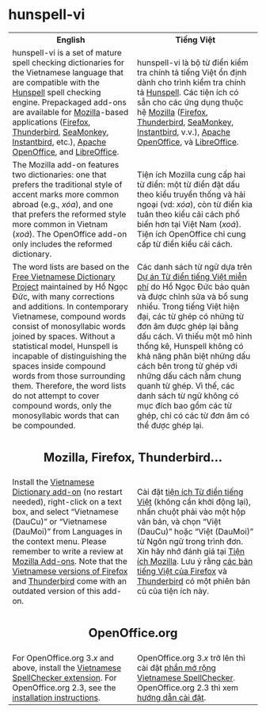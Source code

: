 hunspell-vi
===========

<table>
<tr>
<th>English</th><th>Tiếng Việt</th>
</tr>
<tr>
<td>hunspell-vi is a set of mature spell checking dictionaries for the Vietnamese language that are compatible with the <a href="http://hunspell.sourceforge.net/">Hunspell</a> spell checking engine. Prepackaged add-ons are available for <a href="https://www.mozilla.org/en-US/">Mozilla</a>-based applications (<a href="https://www.mozilla.org/en-US/firefox/">Firefox</a>, <a href="https://www.mozilla.org/en-US/thunderbird/">Thunderbird</a>, <a href="http://www.seamonkey-project.org/">SeaMonkey</a>, <a href="http://www.instantbird.com/">Instantbird</a>, etc.), <a href="http://www.openoffice.org/">Apache OpenOffice</a>, and <a href="https://www.libreoffice.org/">LibreOffice</a>.</td>
<td>hunspell-vi là bộ từ điển kiểm tra chính tả tiếng Việt ổn định dành cho trình kiểm tra chính tả <a href="http://hunspell.sourceforge.net/">Hunspell</a>. Các tiện ích có sẵn cho các ứng dụng thuộc hệ <a href="https://www.mozilla.org/vi/">Mozilla</a> (<a href="https://www.mozilla.org/vi/firefox/">Firefox</a>, <a href="https://www.mozilla.org/vi/thunderbird/">Thunderbird</a>, <a href="http://www.seamonkey-project.org/">SeaMonkey</a>, <a href="http://www.instantbird.com/">Instantbird</a>, v.v.), <a href="http://www.openoffice.org/vi/">Apache OpenOffice</a>, và <a href="https://vi.libreoffice.org/">LibreOffice</a>.</td>
</tr>
<tr>
<td>The Mozilla add-on features two dictionaries: one that prefers the traditional style of accent marks more common abroad (e.g., <i>xóa</i>), and one that prefers the reformed style more common in Vietnam (<i>xoá</i>). The OpenOffice add-on only includes the reformed dictionary.</td>
<td>Tiện ích Mozilla cung cấp hai từ điển: một từ điển đặt dấu theo kiểu truyền thống và hải ngoại (vd: <i>xóa</i>), còn từ điển kia tuân theo kiểu cải cách phổ biến hơn tại Việt Nam (<i>xoá</i>). Tiện ích OpenOffice chỉ cung cấp từ điển kiểu cải cách.</td>
</tr>
<tr>
<td>The word lists are based on the <a href="http://www.informatik.uni-leipzig.de/~duc/Dict/">Free Vietnamese Dictionary Project</a> maintained by Hồ Ngọc Đức, with many corrections and additions. In contemporary Vietnamese, compound words consist of monosyllabic words joined by spaces. Without a statistical model, Hunspell is incapable of distinguishing the spaces inside compound words from those surrounding them. Therefore, the word lists do not attempt to cover compound words, only the monosyllabic words that can be compounded.</td>
<td>Các danh sách từ ngữ dựa trên <a href="http://www.informatik.uni-leipzig.de/~duc/Dict/">Dự án Từ điển tiếng Việt miễn phí</a> do Hồ Ngọc Đức bảo quản và được chỉnh sửa và bổ sung nhiều. Trong tiếng Việt hiện đại, các từ ghép có những từ đơn âm được ghép lại bằng dấu cách. Vì thiếu một mô hình thống kê, Hunspell không có khả năng phân biệt những dấu cách bên trong từ ghép với những dấu cách nằm chung quanh từ ghép. Vì thế, các danh sách từ ngữ không có mục đích bao gồm các từ ghép, chỉ có các từ đơn âm có thể được ghép lại.</td>
</tr>
<tr>
<td align="center" colspan="2"><h2>Mozilla, Firefox, Thunderbird…</h2></td>
</tr>
<tr>
<td>Install the <a href="https://addons.mozilla.org/en-US/firefox/addon/vietnamese-dictionary/">Vietnamese Dictionary add-on</a> (no restart needed), right-click on a text box, and select “Vietnamese (DauCu)” or “Vietnamese (DauMoi)” from Languages in the context menu. Please remember to write a review at <a href="https://addons.mozilla.org/firefox/addon/vietnamese-dictionary/">Mozilla Add-ons</a>. Note that the <a href="https://www.mozilla.org/en-US/firefox/all/?q=vietnamese">Vietnamese versions of Firefox</a> and <a href="https://www.mozilla.org/en-US/thunderbird/all.html#vi">Thunderbird</a> come with an outdated version of this add-on.</td>
<td>Cài đặt <a href="https://addons.mozilla.org/vi/firefox/addon/vietnamese-dictionary/">tiện ích Từ điển tiếng Việt</a> (không cần khởi động lại), nhấn chuột phải vào một hộp văn bản, và chọn “Việt (DauCu)” hoặc “Việt (DauMoi)” từ Ngôn ngữ trong trình đơn. Xin hãy nhớ đánh giá tại <a href="https://addons.mozilla.org/vi/firefox/addon/vietnamese-dictionary/">Tiện ích Mozilla</a>. Lưu ý rằng <a href="https://www.mozilla.org/vi/firefox/all/?q=vietnamese">các bản tiếng Việt của Firefox</a> và <a href="https://www.mozilla.org/vi/thunderbird/all.html#vi">Thunderbird</a> có một phiên bản cũ của tiện ích này.</td>
</tr>
<tr>
<td align="center" colspan="2"><h2>OpenOffice.org</h2></td>
</tr>
<tr>
<td>For OpenOffice.org 3.<i>x</i> and above, install the <a href="http://extensions.openoffice.org/en/project/Vietnamese_SpellChecker">Vietnamese SpellChecker extension</a>. For OpenOffice.org 2.3, see the <a href="https://github.com/1ec5/hunspell-vi/wiki/Installation">installation instructions</a>.</td>
<td>OpenOffice.org 3.<i>x</i> trở lên thì cài đặt <a href="http://extensions.openoffice.org/en/project/Vietnamese_SpellChecker">phần mở rộng Vietnamese SpellChecker</a>. OpenOffice.org 2.3 thì xem <a href="https://github.com/1ec5/hunspell-vi/wiki/C%C3%A0i-%C4%91%E1%BA%B7t">hướng dẫn cài đặt</a>.</td>
</tr>
</table>
